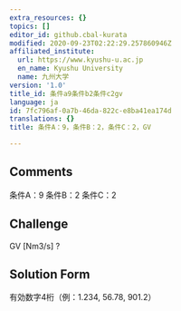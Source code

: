```yaml
---
extra_resources: {}
topics: []
editor_id: github.cbal-kurata
modified: 2020-09-23T02:22:29.257860946Z
affiliated_institute:
  url: https://www.kyushu-u.ac.jp
  en_name: Kyushu University
  name: 九州大学
version: '1.0'
title_id: 条件a9条件b2条件c2gv
language: ja
id: 7fc796af-0a7b-46da-822c-e8ba41ea174d
translations: {}
title: 条件A：9，条件B：2，条件C：2，GV

---
```


## Comments
条件A：9
条件B：2
条件C：2

## Challenge
GV [Nm3/s] ?

## Solution Form
有効数字4桁（例：1.234,  56.78,  901.2）




